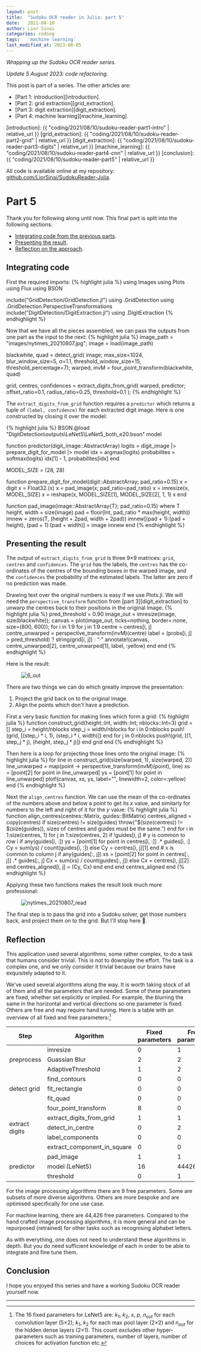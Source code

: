 ```yaml
---
layout: post
title:  "Sudoku OCR reader in Julia: part 5"
date:   2021-08-10
author: Lior Sinai
categories: coding
tags:	'machine learning'
last_modified_at: 2023-08-05
---
```


_Wrapping up the Sudoku OCR reader series._ 

_Update 5 August 2023: code refactoring._

This post is part of a series. The other articles are:
- [Part 1: introduction][introduction].
- [Part 2: grid extraction][grid_extraction].
- [Part 3: digit extraction][digit_extraction].
- [Part 4: machine learning][machine_learning].

[introduction]: {{ "coding/2021/08/10/sudoku-reader-part1-intro" | relative_url }}
[grid_extraction]: {{ "coding/2021/08/10/sudoku-reader-part2-grid" | relative_url }}
[digit_extraction]: {{ "coding/2021/08/10/sudoku-reader-part3-digits" | relative_url }}
[machine_learning]: {{ "coding/2021/08/10/sudoku-reader-part4-cnn" | relative_url }}
[conclusion]: {{ "coding/2021/08/10/sudoku-reader-part5" | relative_url }}

All code is available online at my repository: [github.com/LiorSinai/SudokuReader-Julia](https://github.com/LiorSinai/SudokuReader-Julia).

# Part 5

Thank you for following along until now. This final part is split into the following sections:
- [Integrating code from the previous parts](#integrating-code).
- [Presenting the result](#presenting-the-result).
- [Reflection on the approach](#reflection).

## Integrating code

First the required imports:
{% highlight julia %}
using Images
using Plots
using Flux
using BSON

include("GridDetection/GridDetection.jl")
using .GridDetection
using .GridDetection.PerspectiveTransformations
include("DigitDetection/DigitExtraction.jl")
using .DigitExtraction
{% endhighlight %}

Now that we have all the pieces assembled, we can pass the outputs from one part as the input to the next:
{% highlight julia %}
image_path = "images/nytimes_20210807.jpg";
image = load(image_path)

blackwhite, quad = detect_grid(
    image; 
    max_size=1024, 
    blur_window_size=5, σ=1.1, 
    threshold_window_size=15, threshold_percentage=7);
warped, invM = four_point_transform(blackwhite, quad)

grid, centres, confidences = extract_digits_from_grid(
    warped, predictor;
    offset_ratio=0.1, 
    radius_ratio=0.25, 
    threshold=0.1
    );
{% endhighlight %}

The `extract_digits_from_grid` function requires a `predictor` which returns a tuple of `(label, confidence)` for each extracted digit image. Here is one constructed by closing it over the model:

{% highlight julia %}
BSON.@load "DigitDetection\\outputs\\LeNet5\\LeNet5_both_e20.bson" model

function predictor(digit_image::AbstractArray)
    logits = digit_image |> prepare_digit_for_model |> model
    idx = argmax(logits)
    probabilites = softmax(logits)
    idx[1] - 1, probabilites[idx]
end

MODEL_SIZE = (28, 28)

function prepare_digit_for_model(digit::AbstractArray; pad_ratio=0.15)
    x = digit
    x = Float32.(x)
    x = pad_image(x; pad_ratio=pad_ratio)
    x = imresize(x, MODEL_SIZE)
    x = reshape(x, MODEL_SIZE[1], MODEL_SIZE[2], 1, 1)
    x
end

function pad_image(image::AbstractArray{T}; pad_ratio=0.15) where T
    height, width = size(image)
    pad = floor(Int, pad_ratio * max(height, width))
    imnew = zeros(T, (height + 2pad, width + 2pad))
    imnew[(pad + 1):(pad + height), (pad + 1):(pad + width)] = image
    imnew
end
{% endhighlight %}

## Presenting the result

The output of `extract_digits_from_grid` is three 9&times;9 matrices: `grid`, `centres` and `confidences`.
The `grid` has the labels, the `centres` has the co-ordinates of the centres of the bounding boxes in the warped image, and the `confidences` the probability of the estimated labels. The latter are zero if no prediction was made.

Drawing text over the original numbers is easy if we use Plots.jl. We will need the `perspective_transform` function from [part 3][digit_extraction] to unwarp the centres back to their positions in the original image.
{% highlight julia %}
pred_threshold = 0.90
image_out = imresize(image, size(blackwhite));
canvas = plot(image_out, ticks=nothing, border=:none, size=(800, 600));
for i in 1:9
    for j in 1:9
        centre = centres[i, j]
        centre_unwarped = perspective_transform(invM)(centre)
        label =  (probs[i, j] > pred_threshold) ? string(grid[i, j]) : "·"
        annotate!(canvas, centre_unwarped[2], centre_unwarped[1], label, :yellow)
    end
end
{% endhighlight %}

Here is the result:
<figure class="post-figure">
<img class="img-95"
    src="/assets/posts/sudoku-reader/6_out.png"
	alt="6_out"
	>
<figcaption></figcaption>
</figure>

There are two things we can do which greatly improve the presentation:
1. Project the grid back on to the original image.
2. Align the points which don't have a prediction.

First a very basic function for making lines which form a grid:
{% highlight julia %}
function construct_grid(height::Int, width::Int; nblocks::Int=3)
    grid = []
    step_i = height/nblocks
    step_j = width/nblocks
    for i in 0:nblocks
        push!(grid, [(step_i * i, 1), (step_i * i, width)])
    end
    for j in 0:nblocks
        push!(grid, [(1, step_j * j), (height, step_j * j)])
    end
    grid
end
{% endhighlight %}

Then here is a loop for projecting those lines onto the original image:
{% highlight julia %}
for line in construct_grid(size(warped, 1), size(warped, 2))
    line_unwarped = map(point -> perspective_transform(invM)(point), line)
    xs = [point[2] for point in line_unwarped]
    ys = [point[1] for point in line_unwarped]
    plot!(canvas, xs, ys, label="", linewidth=2, color=:yellow)
end
{% endhighlight %}

Next the `align_centres` function. We can use the mean of the co-ordinates of the numbers above and below a point to get its $x$ value, and similarly for numbers to the left and right of it for the $y$ value:
{% highlight julia %}
function align_centres(centres::Matrix, guides::BitMatrix)
    centres_aligned = copy(centres)
    if size(centres) != size(guides)
         throw("$(size(centres)) != $(size(guides)), sizes of centres and guides must be the same.")
    end
    for i in 1:size(centres, 1)
        for j in 1:size(centres, 2)
            if !guides[i, j]
                # y is common to row i
                if any(guides[i, :])
                    ys = [point[1] for point in centres[i, :]] .* guides[i, :]
                    Cy = sum(ys) / count(guides[i, :])
                else
                    Cy = centres[i, j][1]
                end
                #  x is common to column j
                if any(guides[:, j])
                    xs = [point[2] for point in centres[:, j]] .* guides[:, j]
                    Cx = sum(xs) / count(guides[:, j])
                else 
                    Cx = centres[i, j][2]
                end
                centres_aligned[i, j] = (Cy, Cx)
            end
        end
    end
    centres_aligned
end
{% endhighlight %}

Applying these two functions makes the result look much more professional:
<figure class="post-figure">
<img class="img-95"
    src="/assets/posts/sudoku-reader/nytimes_20210807_read.png"
	alt="nytimes_20210807_read"
	>
<figcaption></figcaption>
</figure>

The final step is to pass the grid into a Sudoku solver, get those numbers back, and project them on to the grid.
But I'll stop here 🙂. 

## Reflection

This application used several algorithms, some rather complex, to do a task that humans consider trivial. 
This is not to downplay the effort. The task is a complex one, and we only consider it trivial because our brains have exquisitely adapted to it.

We've used several algorithms along the way. It is worth taking stock of all of them and all the parameters that are needed. Some of these parameters are fixed, whether set explicitly or implied. For example, the blurring the same in the horizontal and vertical directions so one parameter is fixed. 
Others are free and may require hand tuning.
Here is a table with an overview of all fixed and free parameters:[^LeNet5]

<table>
<thead>
  <tr>
    <th>Step</th>
    <th>Algorithm</th>
    <th>Fixed parameters</th>
    <th>Free parameters</th>
  </tr>
</thead>
<tbody>
  <tr>
    <td rowspan="3">preprocess</td>
    <td>imresize</td>
    <td>0</td>
    <td>1</td>
  </tr>
  <tr>
    <td>Guassian Blur</td>
    <td>2</td>
    <td>2</td>
  </tr>
  <tr>
    <td>AdaptiveThreshold</td>
    <td>1</td>
    <td>2</td>
  </tr>
  <tr>
    <td rowspan="3">detect grid</td>
    <td>find_contours</td>
    <td>0</td>
    <td>0</td>
  </tr>
   <tr>
    <td>fit_rectangle</td>
    <td>0</td>
    <td>0</td>
  </tr>
   <tr>
    <td>fit_quad</td>
    <td>0</td>
    <td>0</td>
  </tr>
  <tr>
    <td rowspan="5">extract digits</td>
    <td>four_point_transform</td>
    <td>8</td>
    <td>0</td>
  </tr>
  <tr>
    <td>extract_digits_from_grid</td>
    <td>1</td>
    <td>1</td>
  </tr>
  <tr>
    <td>detect_in_centre</td>
    <td>0</td>
    <td>2</td>
  </tr>
  <tr>
    <td>label_components</td>
    <td>0</td>
    <td>0</td>
  </tr>
  <tr>
    <td>extract_component_in_square</td>
    <td>0</td>
    <td>0</td>
  </tr>
  <tr>
    <td rowspan="3">predictor</td>
    <td>pad_image</td>
    <td>1</td>
    <td>1</td>
  </tr>
  <tr>
    <td>model (LeNet5)</td>
    <td>16</td>
    <td>44426</td>
  </tr>
  <tr>
    <td>threshold</td>
    <td>0</td>
    <td>1</td>
  </tr>
</tbody>
</table>

For the image processing algorithms there are 9 free parameters. 
Some are subsets of more diverse algorithms.
Others are more bespoke and are optimised specifically for one use case. 

For machine learning, there are 44,426 free parameters.
Compared to the hand crafted image processing algorithms, it is more general and can be repurposed (retrained) for other tasks such as recognising alphabet letters.

As with everything, one does not need to understand these algorithms in depth. But you do need sufficient knowledge of each in order to be able to integrate and fine tune them.

## Conclusion

I hope you enjoyed this series and have a working Sudoku OCR reader yourself now.

---

[^LeNet5]: The 16 fixed parameters for LeNet5 are: $k_1$, $k_2$, $s$, $p$, $n_{out}$ for each convolution layer (5&times;2); $k_1$, $k_2$ for each max pool layer (2&times;2) and $n_{out}$ for the hidden dense layers (2&times;1). This count excludes other hyper-parameters such as training parameters, number of layers, number of choices for activation function etc. 

